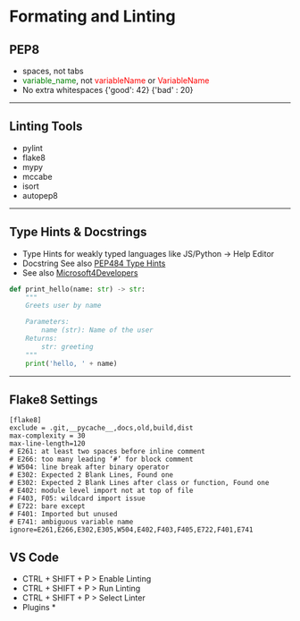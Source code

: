 Formating and Linting
======

## PEP8
* spaces, not tabs
* <span style="color:green">variable_name</span>, not <span style="color:red">variableName</span> or <span style="color:red">VariableName</span>
* No extra whitespaces
{'good': 42}
{'bad' : 20}
***

## Linting Tools
* pylint
* flake8
* mypy
* mccabe
* isort
* autopep8
***

## Type Hints & Docstrings
* Type Hints for weakly typed languages like JS/Python -> Help Editor
* Docstring See also [PEP484 Type Hints](https://sphinxcontrib-napoleon.readthedocs.io/en/latest/example_google.html)
* See also [Microsoft4Developers](https://www.youtube.com/watch?v=P1B0ytn6VPU&list=PLlrxD0HtieHiXd-nEby-TMCoUNwhbLUnj&index=2)

```python
def print_hello(name: str) -> str:
	"""
	Greets user by name

	Parameters:
		name (str): Name of the user
	Returns:
		str: greeting
	"""
	print('hello, ' + name)
```
***

## Flake8 Settings
```shell
[flake8]
exclude = .git,__pycache__,docs,old,build,dist
max-complexity = 30
max-line-length=120
# E261: at least two spaces before inline comment
# E266: too many leading ‘#’ for block comment
# W504: line break after binary operator
# E302: Expected 2 Blank Lines, Found one
# E302: Expected 2 Blank Lines after class or function, Found one
# E402: module level import not at top of file
# F403, F05: wildcard import issue
# E722: bare except
# F401: Imported but unused
# E741: ambiguous variable name
ignore=E261,E266,E302,E305,W504,E402,F403,F405,E722,F401,E741
```

## VS Code
* CTRL + SHIFT + P > Enable Linting
* CTRL + SHIFT + P > Run Linting
* CTRL + SHIFT + P > Select Linter
* Plugins
	*
